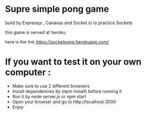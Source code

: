 # Supre simple pong game

build by Expressjs , Canavas and Socket.io to practice Sockets

this game is served at heroku;

here is the link https://socketpong.herokuapp.com/

# If you want to test it on your own computer :

* Make sure to use 2 different browsers
* Install dependencies by (npm install) before running it
* Run it by node server.js or npm start
* Open your browser and go to http://localhost:3000
* Enjoy